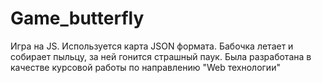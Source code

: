 # Game_butterfly
Игра на JS. Используется карта JSON формата. Бабочка летает и собирает пыльцу, за ней гонится страшный паук. Была разработана в качестве курсовой работы по направлению "Web технологии"
